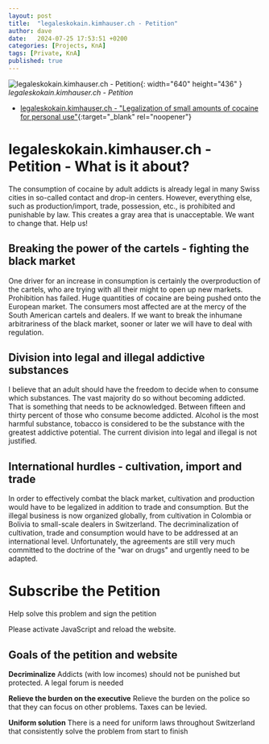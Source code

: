 ```yaml
---
layout: post
title:  "legaleskokain.kimhauser.ch - Petition"
author: dave
date:   2024-07-25 17:53:51 +0200
categories: [Projects, KnA]
tags: [Private, KnA]
published: true
---
```


![legaleskokain.kimhauser.ch - Petition](../../assets/img/projects/legaleskokain.kimhauser.ch/legaleskokain.kimhauser.ch-2024-07-25-01.jpg){: width="640" height="436" }
_legaleskokain.kimhauser.ch - Petition_

- [legaleskokain.kimhauser.ch - "Legalization of small amounts of cocaine for personal use"](https://legaleskokain.kimhauser.ch){:target="_blank" rel="noopener"}

# legaleskokain.kimhauser.ch - Petition - What is it about?
The consumption of cocaine by adult addicts is already legal in many Swiss cities in so-called contact and drop-in centers.
However, everything else, such as production/import, trade, possession, etc., is prohibited and punishable by law. This creates a gray area that is unacceptable. We want to change that. Help us!

## Breaking the power of the cartels - fighting the black market
One driver for an increase in consumption is certainly the overproduction of the cartels, who are trying with all their might to open up new markets. Prohibition has failed. Huge quantities of cocaine are being pushed onto the European market. The consumers most affected are at the mercy of the South American cartels and dealers. If we want to break the inhumane arbitrariness of the black market, sooner or later we will have to deal with regulation.

## Division into legal and illegal addictive substances
I believe that an adult should have the freedom to decide when to consume which substances. The vast majority do so without becoming addicted. That is something that needs to be acknowledged. Between fifteen and thirty percent of those who consume become addicted. Alcohol is the most harmful substance, tobacco is considered to be the substance with the greatest addictive potential. The current division into legal and illegal is not justified.

## International hurdles - cultivation, import and trade
In order to effectively combat the black market, cultivation and production would have to be legalized in addition to trade and consumption. But the illegal business is now organized globally, from cultivation in Colombia or Bolivia to small-scale dealers in Switzerland. The decriminalization of cultivation, trade and consumption would have to be addressed at an international level. Unfortunately, the agreements are still very much committed to the doctrine of the "war on drugs" and urgently need to be adapted.

# Subscribe the Petition
Help solve this problem and sign the petition
<script>
var OPWIDGET = {
	"base_url": "https://www.openpetition.eu",
	"api_key": "0236091a0d9b2d57a9d55e3f6d4aef6b5dc53611c4bb059dde942894d4fa35d7",
	"options": {
		"primarycolor": "#29b0cc",
		"secondarycolor": "#3e3d40",
		"backgroundcolor": "#ffffff",
		"mainfontsize": "15px"
	}
};
</script>
<script src="https://www.openpetition.de/javascript/widget.js"></script>
<noscript>Please activate JavaScript and reload the website.</noscript>

## Goals of the petition and website
**Decriminalize**
Addicts (with low incomes) should not be punished but protected. A legal forum is needed

**Relieve the burden on the executive**
Relieve the burden on the police so that they can focus on other problems. Taxes can be levied.

**Uniform solution** 
There is a need for uniform laws throughout Switzerland that consistently solve the problem from start to finish

<!--
## Realization and implementation of AI course / re-entry into the first labor market
The money for this project will be invested entirely in the purchase of a new MacBook Air 2024 and will therefore be used to complete and refine the project fundamentals for the AI courses for beginners that I would like to give. By financing a new MacBook, you will enable me to re-enter the first labor market and thus break free from the social welfare office. I see myself as having a self-determined future and no longer being dependent on the social welfare office.

## Youtube Videos
<iframe width="640" height="315" src="https://www.youtube.com/embed/QNWxVl62PZ0" frameborder="0" allowfullscreen></iframe>
<br>

- [Advertising for crowdfunding "Laptop for AI course / re-entry into the job market"](https://www.youtube.com/watch?v=QNWxVl62PZ0){:target="_blank" rel="noopener"}

-->

